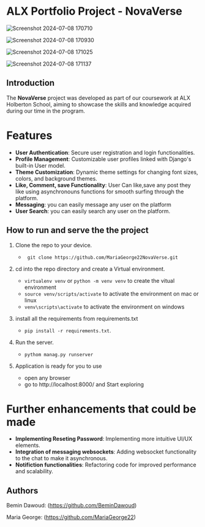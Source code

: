 # ALX Portfolio Project - NovaVerse

![Screenshot 2024-07-08 170710](https://github.com/MariaGeorge22/NovaVerse/assets/69398996/24a68d0f-a7c2-4dcc-bcbe-6168a883cbfc)

![Screenshot 2024-07-08 170930](https://github.com/MariaGeorge22/NovaVerse/assets/69398996/5266a1b0-8aa7-45cc-aeeb-5b9034f5ecd7)

![Screenshot 2024-07-08 171025](https://github.com/MariaGeorge22/NovaVerse/assets/69398996/efdc4f35-a4ed-4fdd-9f7a-d94af5f6137c)

![Screenshot 2024-07-08 171137](https://github.com/MariaGeorge22/NovaVerse/assets/69398996/7e48a4e0-b0af-43f0-b1d4-b3a3f9913259)

## Introduction

The **NovaVerse** project was developed as part of our coursework at ALX Holberton School, aiming to showcase the skills and knowledge acquired during our time in the program.

# Features

- **User Authentication**: Secure user registration and login functionalities.
- **Profile Management**: Customizable user profiles linked with Django's built-in User model.
- **Theme Customization**: Dynamic theme settings for changing font sizes, colors, and background themes.
- **Like, Comment, save Functionality**: User Can like,save any post they like using asynchronouns functions for smooth surfing through the platform.
- **Messaging**: you can easily message any user on the platform
- **User Search**: you can easily search any user on the platform.


## How to run and serve the the project

1. Clone the repo to your device.
   - ` git clone https://github.com/MariaGeorge22NovaVerse.git`

2. cd into the repo directory and create a Virtual environment.

   - `virtualenv venv` or `python -m venv venv` to create the vitual environment
   - `source venv/scripts/activate` to activate the environment on mac or linux
   - `venv\scripts\activate` to activate the environment on windows

3. install all the requirements from requirements.txt

   - `pip install -r requirements.txt`.

4. Run the server.
   - `pythom manag.py runserver`
5. Application is ready for you to use
   - open any browser
   - go to http://localhost:8000/ and Start exploring


# Further enhancements that could be made

- **Implementing Reseting Password**: Implementing more intuitive UI/UX elements.
- **Integration of messaging websockets**: Adding websocket functionality to the chat to make it asynchronous.
- **Notifiction functionalities**: Refactoring code for improved performance and scalability.


## Authors

Bemin Dawoud: (https://github.com/BeminDawoud)

Maria George: (https://github.com/MariaGeorge22)
